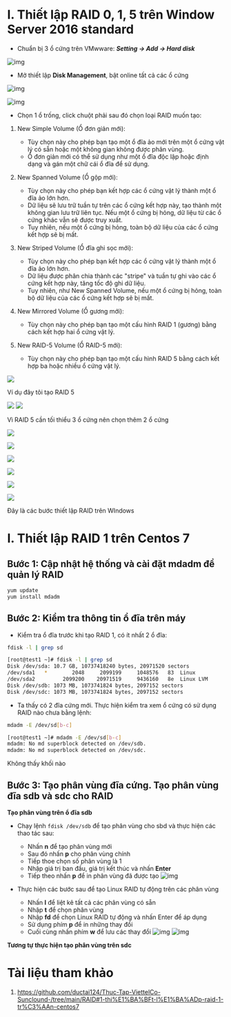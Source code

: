 # I. Thiết lập RAID 0, 1, 5 trên Window Server 2016 standard

- Chuẩn bị 3 ổ cứng trên VMwware: ***Setting -> Add -> Hard disk***

![img](../imgs/raid7.png)

- Mở thiết lập **Disk Management**, bật online tất cả các ổ cứng

![img](../imgs/raid8.png)

![img](../imgs/raid9.png)

- Chọn 1 ổ trống, click chuột phải sau đó chọn loại RAID muốn tạo:

1. New Simple Volume (Ổ đơn giản mới):
   - Tùy chọn này cho phép bạn tạo một ổ đĩa ảo mới trên một ổ cứng vật lý có sẵn hoặc một không gian không được phân vùng.
   - Ổ đơn giản mới có thể sử dụng như một ổ đĩa độc lập hoặc định dạng và gán một chữ cái ổ đĩa để sử dụng.

2. New Spanned Volume (Ổ gộp mới):
   - Tùy chọn này cho phép bạn kết hợp các ổ cứng vật lý thành một ổ đĩa ảo lớn hơn.
   - Dữ liệu sẽ lưu trữ tuần tự trên các ổ cứng kết hợp này, tạo thành một không gian lưu trữ liên tục. Nếu một ổ cứng bị hỏng, dữ liệu từ các ổ cứng khác vẫn sẽ được truy xuất.
   - Tuy nhiên, nếu một ổ cứng bị hỏng, toàn bộ dữ liệu của các ổ cứng kết hợp sẽ bị mất.

3. New Striped Volume (Ổ đĩa ghi sọc mới):
   - Tùy chọn này cho phép bạn kết hợp các ổ cứng vật lý thành một ổ đĩa ảo lớn hơn.
   - Dữ liệu được phân chia thành các "stripe" và tuần tự ghi vào các ổ cứng kết hợp này, tăng tốc độ ghi dữ liệu.
   - Tuy nhiên, như New Spanned Volume, nếu một ổ cứng bị hỏng, toàn bộ dữ liệu của các ổ cứng kết hợp sẽ bị mất.

4. New Mirrored Volume (Ổ gương mới):
   - Tùy chọn này cho phép bạn tạo một cấu hình RAID 1 (gương) bằng cách kết hợp hai ổ cứng vật lý.

5. New RAID-5 Volume (Ổ RAID-5 mới):
   - Tùy chọn này cho phép bạn tạo một cấu hình RAID 5 bằng cách kết hợp ba hoặc nhiều ổ cứng vật lý.

![](../imgs/raid10.png)


Ví dụ đây tôi tạo RAID 5

![](../imgs/raid11.png)
![](../imgs/raid12.png)

Vì RAID 5 cần tối thiểu 3 ổ cứng nên chọn thêm 2 ổ cứng 

![](../imgs/raid13.png)

![](../imgs/raid14.png)

![](../imgs/raid15.png)

![](../imgs/raid16.png)

![](../imgs/raid17.png)

![](../imgs/raid18.png)

Đây là các bước thiết lập RAID trên WIndows

# I. Thiết lập RAID 1 trên Centos 7

## Bước 1: Cập nhật hệ thống và cài đặt mdadm để quản lý RAID

```sh
yum update
yum install mdadm
```
## Bước 2: Kiểm tra thông tin ổ đĩa trên máy
- Kiểm tra ổ đĩa trước khi tạo RAID 1, có ít nhất 2 ổ đĩa:
```sh
fdisk -l | grep sd
```

```sh
[root@test1 ~]# fdisk -l | grep sd
Disk /dev/sda: 10.7 GB, 10737418240 bytes, 20971520 sectors
/dev/sda1   *        2048     2099199     1048576   83  Linux
/dev/sda2         2099200    20971519     9436160   8e  Linux LVM
Disk /dev/sdb: 1073 MB, 1073741824 bytes, 2097152 sectors
Disk /dev/sdc: 1073 MB, 1073741824 bytes, 2097152 sectors
```

- Ta thấy có 2 đĩa cứng mới. Thực hiện kiểm tra xem ổ cứng có sử dụng RAID nào chưa bằng lệnh:

```sh
mdadm -E /dev/sd[b-c]
```

```sh
[root@test1 ~]# mdadm -E /dev/sd[b-c]
mdadm: No md superblock detected on /dev/sdb.
mdadm: No md superblock detected on /dev/sdc.
```
Không thấy khối nào

## Bước 3: Tạo phân vùng đĩa cứng. Tạo phân vùng đĩa sdb và sdc cho RAID

**Tạo phân vùng trên ổ đĩa sdb**

- Chạy lệnh `fdisk /dev/sdb` để tạo phân vùng cho sbd và thực hiện các thao tác sau:
    - Nhấn **n** để tạo phân vùng mới
    - Sau đó nhấn **p** cho phân vùng chính
    - Tiếp thoe chọn số phân vùng là 1
    - Nhập giá trị ban đầu, giá trị kết thúc và nhấn **Enter**
    - Tiếp theo nhấn **p** để in phân vùng đã được tạo 
    ![img](../imgs/raid19.png)

- Thực hiện các bước sau để tạo Linux RAID tự động trên các phân vùng
    - Nhấn **l** để liệt kê tất cả các phân vùng có sẵn
    - Nhập **t** để chọn phân vùng 
    - Nhập **fd** để chọn Linux RAID tự động và nhấn Enter để áp dụng
    - Sử dụng phím **p** để in những thay đổi
    - Cuối cùng nhấn phím **w** để lưu các thay đổi
    ![img](../imgs/raid20.png)
    ![img](../imgs/raid21.png)

**Tương tự thực hiện tạo phân vùng trên sdc**

# Tài liệu tham khảo

1. https://github.com/ductai124/Thuc-Tap-ViettelCo-Sunclound-/tree/main/RAID#1-thi%E1%BA%BFt-l%E1%BA%ADp-raid-1-tr%C3%AAn-centos7







